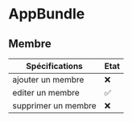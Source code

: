 # AppBundle

## Membre


Spécifications | Etat|
--- | --- 
ajouter un membre | :x:
editer un membre| :white_check_mark:
supprimer un membre| :x:

